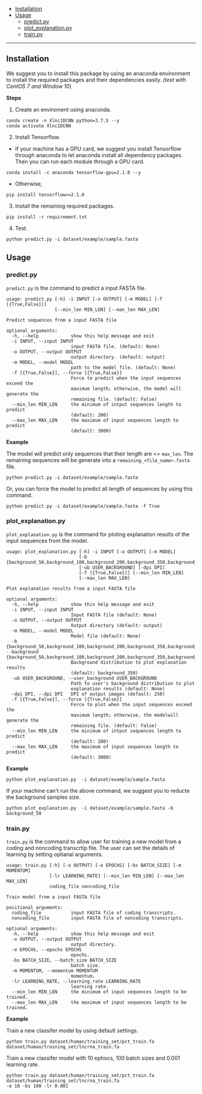 - [Installation](#Installation)
- [Usage](#Usage)
  - [predict.py](#predict.py)
  - [plot_explanation.py](#plot_explanation.py)
  - [train.py](#train.py)

---
## Installation

We suggest you to install this package by using an anaconda environment to install the required packages and their dependencies easily. *(test with CentOS 7 and Window 10*)

**Steps**
1. Create an enviroment using anaconda.
```
conda create -n Xlnc1DCNN python=3.7.5 --y
conda activate Xlnc1DCNN
```
2. Install Tensorflow. 
- If your machine has a GPU card, we suggest you install Tensorflow through anaconda to let anaconda install all dependency packages. Then you can run each module through a GPU card.
```
conda install -c anaconda tensorflow-gpu=2.1.0 --y
```
- Otherwise,

```
pip install tensorflow==2.1.0
```

3. Install the remaining required packages.

```
pip install -r requirement.txt
```

4. Test.
```
python predict.py -i dataset/example/sample.fasta
```


## Usage

### predict.py

`predict.py` is the command to predict a input FASTA file.


```
usage: predict.py [-h] -i INPUT [-o OUTPUT] [-m MODEL] [-f [{True,False}]]
                  [--min_len MIN_LEN] [--max_len MAX_LEN]

Predict sequences from a input FASTA file

optional arguments:
  -h, --help            show this help message and exit
  -i INPUT, --input INPUT
                        input FASTA file. (default: None)
  -o OUTPUT, --output OUTPUT
                        output directory. (default: output)
  -m MODEL, --model MODEL
                        path to the model file. (default: None)
  -f [{True,False}], --force [{True,False}]
                        Force to predict when the input sequences exceed the
                        maximum length; otherwise, the model will generate the
                        remaining file. (default: False)
  --min_len MIN_LEN     the minimum of intput sequences length to predict
                        (default: 200)
  --max_len MAX_LEN     the maximum of input sequences length to predict
                        (default: 3000)
```

**Example**

The model will predict only sequences that their length are <= `max_len`. The remaining 
sequences will be generate into a `remaining_<file_name>.fasta` file.
```
python predict.py -i dataset/example/sample.fasta
```

Or, you can force the model to predict all length of sequences by using this command.
```
python predict.py -i dataset/example/sample.fasta -f True
```

### plot_explanation.py 

`plot_explanation.py` is the command for ploting explanation results of 
the input sequences from the model.
```
usage: plot_explanation.py [-h] -i INPUT [-o OUTPUT] [-m MODEL]
                           [-b {background_50,background_100,background_200,background_350,background_500}]
                           [-ub USER_BACKGROUND] [-dpi DPI]
                           [-f [{True,False}]] [--min_len MIN_LEN]
                           [--max_len MAX_LEN]

Plot explanation results from a input FASTA file

optional arguments:
  -h, --help            show this help message and exit
  -i INPUT, --input INPUT
                        Input FASTA file (default: None)
  -o OUTPUT, --output OUTPUT
                        Output directory (default: output)
  -m MODEL, --model MODEL
                        Model file (default: None)
  -b {background_50,background_100,background_200,background_350,background_500}, --background {background_50,background_100,background_200,background_350,background_500}
                        Background distribution to plot explanation results
                        (default: background_350)
  -ub USER_BACKGROUND, --user_background USER_BACKGROUND
                        Path to user's background distribution to plot
                        explanation results (default: None)
  -dpi DPI, --dpi DPI   DPI of output images (default: 250)
  -f [{True,False}], --force [{True,False}]
                        Force to plot when the input sequences exceed the
                        maximum length; otherwise, the modelwill generate the
                        remaining file. (default: False)
  --min_len MIN_LEN     the minimum of intput sequences length to predict
                        (default: 200)
  --max_len MAX_LEN     the maximum of input sequences length to predict
                        (default: 3000)
```
**Example**
```
python plot_explanation.py  -i dataset/example/sample.fasta
```
If your machine can't run the above command, we suggest you to reducte the background samples size.

```
python plot_explanation.py  -i dataset/example/sample.fasta -b background_50
```

### train.py

`train.py` is the command to allow user for training a new model from a coding and noncoding transcrtip file. The user can set the details of learning by setting optianal arguments.

```
usage: train.py [-h] [-o OUTPUT] [-e EPOCHS] [-bs BATCH_SIZE] [-m MOMENTUM]
                [-lr LEARNING_RATE] [--min_len MIN_LEN] [--max_len MAX_LEN]
                coding_file noncoding_file

Train model from a input FASTA file

positional arguments:
  coding_file           input FASTA file of coding transcripts.
  noncoding_file        input FASTA file of noncoding transcripts.

optional arguments:
  -h, --help            show this help message and exit
  -o OUTPUT, --output OUTPUT
                        output directory.
  -e EPOCHS, --epochs EPOCHS
                        epochs.
  -bs BATCH_SIZE, --batch_size BATCH_SIZE
                        batch size.
  -m MOMENTUM, --momentum MOMENTUM
                        momentum.
  -lr LEARNING_RATE, --learning_rate LEARNING_RATE
                        learning rate.
  --min_len MIN_LEN     the minimum of input sequences length to be trained.
  --max_len MAX_LEN     the maximum of input sequences length to be trained.
```

**Example**

Train a new classifer model by using default settings.
```
python train.py dataset/human/training_set/pct_train.fa dataset/human/training_set/lncrna_train.fa 
```
Train a new classifer model with 10 ephocs, 100 batch sizes and 0.001 learning rate.
```
python train.py dataset/human/training_set/pct_train.fa dataset/human/training_set/lncrna_train.fa 
-e 10 -bs 100 -lr 0.001
```